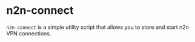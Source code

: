 n2n-connect
===========

`n2n-connect` is a simple utility script that allows you to store and start
n2n VPN connections.
